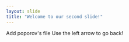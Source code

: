 ```yaml
---
layout: slide
title: "Welcome to our second slide!"
---
```

Add poporov's file
Use the left arrow to go back!

